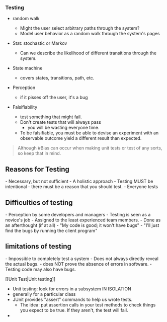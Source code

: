 ### Testing
- random walk
	- Might the user select arbitrary paths through the system?
	- Model user behavior as a random walk through the system's pages

- Stat: stochastic or Markov
	- Can we describe the likelihood of different transitions through the system.

- State machine
	- covers states, transitions, path, etc.

- Perception
	- if it pisses off the user, it's a bug

- Falsifiability
	- test something that might fail.
	- Don't create tests that will always pass
		- you will be wasting everyone time.
	- To be falsifiable, you must be able to devise an experiment with an observable outcome yield a different result than expected.

>Although #Bias can occur when making unit tests or test of any sorts, so keep that in mind.

<h2>Reasons for Testing</h2>
- Necessary, but not sufficient
- A holistic approach
- Testing MUST be intentional
	- there must be a reason that you should test.
- Everyone tests



<h2>Difficulties of testing</h2>
- Perception by some developers and managers
	- Testing is seen as a novice's job
	- Assigned to the least experienced team members.
	- Done as an afterthought (if at all)
		- "My code is good; it won't have bugs"
		- "I'll just find the bugs by running the client program"

<h2>limitations of testing </h2>
- Impossible to completely test a system
- Does not always directly reveal the actual bugs.
- does NOT prove the absence of errors in software.
- Testing code may also have bugs.


 [[Unit Test|Unit testing]]
- Unit testing: look for errors in a subsystem IN ISOLATION
- generally for a particular class
- JUnit provides "assert" commands to help us wrote tests.
	- The idea: put assertion calls in your test methods to check things you expect to be true. If they aren't, the test will fail.
- 